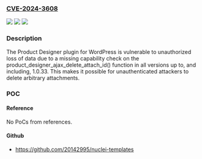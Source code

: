 ### [CVE-2024-3608](https://cve.mitre.org/cgi-bin/cvename.cgi?name=CVE-2024-3608)
![](https://img.shields.io/static/v1?label=Product&message=Product%20Designer&color=blue)
![](https://img.shields.io/static/v1?label=Version&message=*%3C%3D%201.0.33%20&color=brighgreen)
![](https://img.shields.io/static/v1?label=Vulnerability&message=CWE-862%20Missing%20Authorization&color=brighgreen)

### Description

The Product Designer plugin for WordPress is vulnerable to unauthorized loss of data due to a missing capability check on the product_designer_ajax_delete_attach_id() function in all versions up to, and including, 1.0.33. This makes it possible for unauthenticated attackers to delete arbitrary attachments.

### POC

#### Reference
No PoCs from references.

#### Github
- https://github.com/20142995/nuclei-templates

